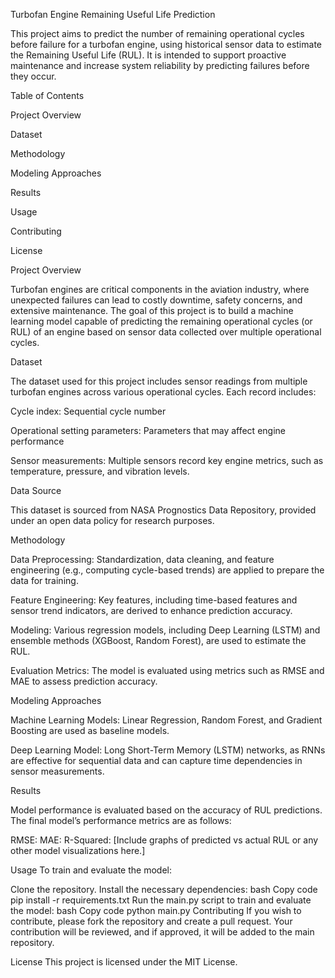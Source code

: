 Turbofan Engine Remaining Useful Life Prediction

This project aims to predict the number of remaining operational cycles before failure for a turbofan engine, using historical sensor data to estimate the Remaining Useful Life (RUL). It is intended to support proactive maintenance and increase system reliability by predicting failures before they occur.

Table of Contents

Project Overview

Dataset

Methodology

Modeling Approaches

Results

Usage

Contributing

License

Project Overview

Turbofan engines are critical components in the aviation industry, where unexpected failures can lead to costly downtime, safety concerns, and extensive maintenance. The goal of this project is to build a machine learning model capable of predicting the remaining operational cycles (or RUL) of an engine based on sensor data collected over multiple operational cycles.

Dataset

The dataset used for this project includes sensor readings from multiple turbofan engines across various operational cycles. Each record includes:

Cycle index: Sequential cycle number

Operational setting parameters: Parameters that may affect engine performance

Sensor measurements: Multiple sensors record key engine metrics, such as temperature, pressure, and vibration levels.

Data Source

This dataset is sourced from NASA Prognostics Data Repository, provided under an open data policy for research purposes.

Methodology

Data Preprocessing: Standardization, data cleaning, and feature engineering (e.g., computing cycle-based trends) are applied to prepare the data for training.

Feature Engineering: Key features, including time-based features and sensor trend indicators, are derived to enhance prediction accuracy.

Modeling: Various regression models, including Deep Learning (LSTM) and ensemble methods (XGBoost, Random Forest), are used to estimate the RUL.

Evaluation Metrics: The model is evaluated using metrics such as RMSE and MAE to assess prediction accuracy.

Modeling Approaches

Machine Learning Models: Linear Regression, Random Forest, and Gradient Boosting are used as baseline models.

Deep Learning Model: Long Short-Term Memory (LSTM) networks, as RNNs are effective for sequential data and can capture time dependencies in sensor measurements.

Results

Model performance is evaluated based on the accuracy of RUL predictions. The final model’s performance metrics are as follows:

RMSE:
MAE:
R-Squared:
[Include graphs of predicted vs actual RUL or any other model visualizations here.]

Usage
To train and evaluate the model:

Clone the repository.
Install the necessary dependencies:
bash
Copy code
pip install -r requirements.txt
Run the main.py script to train and evaluate the model:
bash
Copy code
python main.py
Contributing
If you wish to contribute, please fork the repository and create a pull request. Your contribution will be reviewed, and if approved, it will be added to the main repository.

License
This project is licensed under the MIT License.

